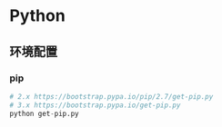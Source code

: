 

# Python
## 环境配置
### pip

```python
# 2.x https://bootstrap.pypa.io/pip/2.7/get-pip.py
# 3.x https://bootstrap.pypa.io/get-pip.py
python get-pip.py
```


